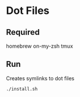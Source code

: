 # Dot Files

## Required

homebrew
on-my-zsh
tmux

## Run

Creates symlinks to dot files

`./install.sh`

